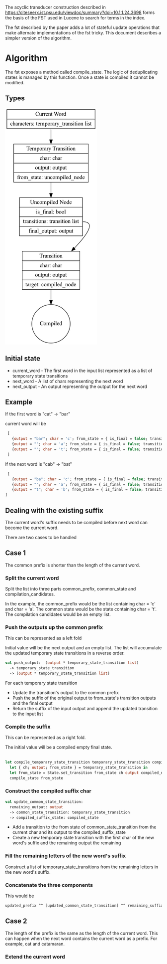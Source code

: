 The acyclic transducer construction described in https://citeseerx.ist.psu.edu/viewdoc/summary?doi=10.1.1.24.3698 forms
the basis of the FST used in Lucene to search for terms in the index.

The fst described by the paper adds a lot of stateful update operations that make alternate implementations of the fst 
tricky. This document describes a simpler version of the algorithm.

# Algorithm

The fst exposes a method called compile_state. The logic of deduplicating states is managed by this function. Once
a state is compiled it cannot be modified.

## Types

![Types](images/acyclic-transducer-types.png "Types used to build the acyclic transducer")

## Initial state
 * current_word - The first word in the input list represented as a list of temporary state transitions
 * next_word - A list of chars representing the next word
 * next_output - An output representing the output for the next word
 
## Example

If the first word is "cat" -> "bar"

current word will be

```ocaml
 [
   {output = "bar"; char = 'c'; from_state = { is_final = false; transitions = []; final_output = ""} }
   {output = ""; char = 'a'; from_state = { is_final = false; transitions = []; final_output = ""} }
   {output = ""; char = 't'; from_state = { is_final = false; transitions = []; final_output = ""} }
 ]
```

If the next word is "cab" -> "bat"

```ocaml
 [
   {output = "ba"; char = 'c'; from_state = { is_final = false; transitions = []; final_output = ""} }
   {output = ""; char = 'a'; from_state = { is_final = false; transitions = []; final_output = ""} }
   {output = "t"; char = 'b'; from_state = { is_final = false; transitions = [{char = 't'; output = "r", target = compiled_node}]; final_output = ""} }
]
```
## Dealing with the existing suffix

The current word's suffix needs to be compiled before next word can become the current word.

There are two cases to be handled

## Case 1

The common prefix is shorter than the length of the current word.

### Split the current word 

Split the list into three parts common_prefix, common_state and compilation_candidates.

In the example, the common_prefix would be the list containing char = 'c' and char = 'a'. The common state would be
the state containing char = 't'. The compilation candidates would be an empty list.

### Push the outputs up the common prefix

This can be represented as a left fold

Initial value will be the next output and an empty list. The list will accumulate the updated temporary state 
transitions in a reverse order. 

```ocaml
val push_output:  (output * temporary_state_transition list)
  -> temporary_state_transition
  -> (output * temporary_state_transition list)
```

For each temporary state transition
 * Update the transition's output to the common prefix
 * Push the suffix of the original output to from_state's transition outputs and the final output
 * Return the suffix of the input output and append the updated transition to the input list

### Compile the suffix

This can be represented as a right fold.

The initial value will be a compiled empty final state.

```ocaml

let compile_temporary_state_transition temporary_state_transition compiled_next_state =
  let { ch; output; from_state } = temporary_state_transition in
  let from_state = State.set_transition from_state ch output compiled_next_state in
  compile_state from_state
```

### Construct the compiled suffix char

```ocaml
val update_common_state_transition:  
  remaining_output: output
  -> common_state_transition: temporary_state_transition
  -> compiled_suffix_state: compiled_state

```

* Add a transition to the from state of common_state_transition from the current char and its output to the compiled_suffix_state
* Create a new temporary state transition with the first char of the new word's suffix and the remaining output the remaining

### Fill the remaining letters of the new word's suffix

Construct a list of temporary_state_transitions from the remaining letters in the new word's suffix.

### Concatenate the three components

This would be
```ocaml
updated_prefix ^^ [updated_common_state_transition] ^^ remaining_suffix
```
## Case 2

The length of the prefix is the same as the length of the current word. This can happen when the next word
contains the current word as a prefix. For example, cat and catamaran.


### Extend the current word 
